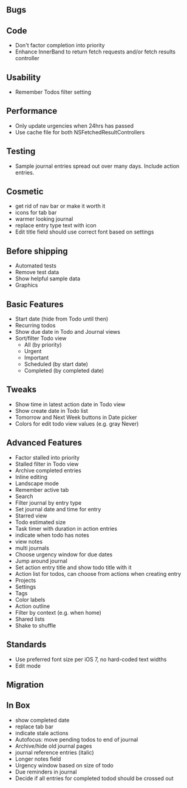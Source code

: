 Bugs
----

Code
----
* Don't factor completion into priority
* Enhance InnerBand to return fetch requests and/or fetch results controller

Usability
---------
* Remember Todos filter setting

Performance
-----------
* Only update urgencies when 24hrs has passed
* Use cache file for both NSFetchedResultControllers

Testing
-------
* Sample journal entries spread out over many days. Include action entries.

Cosmetic
--------
* get rid of nav bar or make it worth it
* icons for tab bar
* warmer looking journal
* replace entry type text with icon
* Edit title field should use correct font based on settings

Before shipping
---------------
* Automated tests
* Remove test data
* Show helpful sample data
* Graphics

Basic Features
--------------
* Start date (hide from Todo until then)
* Recurring todos
* Show due date in Todo and Journal views
* Sort/filter Todo view
    - All (by priority)
    - Urgent
    - Important
    - Scheduled (by start date)
    - Completed (by completed date)

Tweaks
------
* Show time in latest action date in Todo view
* Show create date in Todo list
* Tomorrow and Next Week buttons in Date picker
* Colors for edit todo view values (e.g. gray Never)

Advanced Features
-----------------
* Factor stalled into priority
* Stalled filter in Todo view
* Archive completed entries
* Inline editing
* Landscape mode
* Remember active tab
* Search
* Filter journal by entry type
* Set journal date and time for entry
* Starred view
* Todo estimated size
* Task timer with duration in action entries
* indicate when todo has notes
* view notes
* multi journals
* Choose urgency window for due dates
* Jump around journal
* Set action entry title and show todo title with it
* Action list for todos, can choose from actions when creating entry
* Projects
* Settings
* Tags
* Color labels
* Action outline
* Filter by context (e.g. when home)
* Shared lists
* Shake to shuffle

Standards
---------
* Use preferred font size per iOS 7, no hard-coded text widths
* Edit mode

Migration
---------

In Box
------
* show completed date
* replace tab bar
* indicate stale actions
* Autofocus: move pending todos to end of journal
* Archive/hide old journal pages
* journal reference entries (italic)
* Longer notes field
* Urgency window based on size of todo
* Due reminders in journal
* Decide if all entries for completed todod should be crossed out
